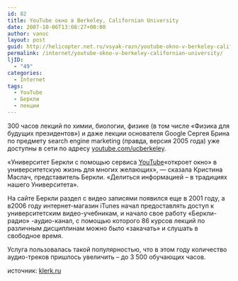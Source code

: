 ```yaml
---
id: 82
title: YouTube окно в Berkeley, Californian University
date: 2007-10-06T13:08:27+00:00
author: vanoc
layout: post
guid: http://helicopter.net.ru/vsyak-razn/youtube-okno-v-berkeley-californian-university/
permalink: /internet/youtube-okno-v-berkeley-californian-university/
ljID:
  - "49"
categories:
  - Internet
tags:
  - YouTube
  - Беркли
  - лекции
---
```

300 часов лекций по химии, биологии, физике (в том числе «Физика для будущих президентов») и даже лекции основателя Google Сергея Брина по предмету search engine marketing (правда, версия 2005 года) уже доступны в сети по адресу [youtube.com/ucberkeley](http://youtube.com/ucberkeley).
  
«Университет Беркли с помощью сервиса [YouTube](http://youtube.com/)«откроет окно» в университетскую жизнь для многих желающих», &#8212; сказала Кристина Маслач, представитель Беркли. «Делиться информацией – в традициях нашего Университета».
  
На сайте Беркли раздел с видео записями появился еще в 2001 году, а в2006 году интернет-магазин iTunes начал предоставлять доступ к университетским видео-учебникам, и начало свое работу «Беркли-радио» -аудио-канал, с помощью которого 86 курсов лекций по различным дисциплинам можно было «закачать» и слушать в свободное время.
  
Услуга пользовалась такой популярностью, что в этом году количество аудио-треков пришлось увеличить – до 3 500 обучающих часов.

источник: [klerk.ru](http://www.klerk.ru/soft/n/?88283)